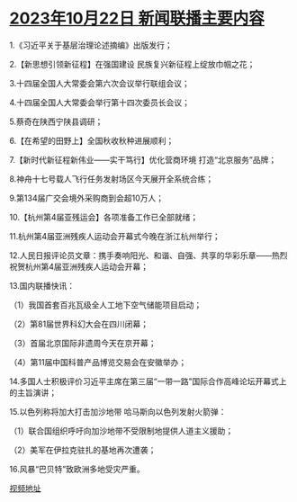 # [2023年10月22日 新闻联播主要内容](https://tv.cctv.com/lm/xwlb/day/20231022.shtml)

1.《习近平关于基层治理论述摘编》出版发行；

2.【新思想引领新征程】在强国建设 民族复兴新征程上绽放巾帼之花；

3.十四届全国人大常委会第六次会议举行联组会议；

4.十四届全国人大常委会举行第十四次委员长会议；

5.蔡奇在陕西宁陕县调研；

6.【在希望的田野上】全国秋收秋种进展顺利；

7.【新时代新征程新伟业——实干笃行】优化营商环境 打造“北京服务”品牌；

8.神舟十七号载人飞行任务发射场区今天展开全系统合练；

9.第134届广交会境外采购商到会超10万人；

10.【杭州第4届亚残运会】各项准备工作已全部就绪；

11.杭州第4届亚洲残疾人运动会开幕式今晚在浙江杭州举行；

12.人民日报评论员文章：携手奏响阳光、和谐、自强、共享的华彩乐章——热烈祝贺杭州第4届亚洲残疾人运动会开幕；

13.国内联播快讯：

（1）我国首套百兆瓦级全人工地下空气储能项目启动；

（2）第81届世界科幻大会在四川闭幕；

（3）首届北京国际非遗周今天在京开幕；

（4）第11届中国科普产品博览交易会在安徽举办；

14.多国人士积极评价习近平主席在第三届“一带一路”国际合作高峰论坛开幕式上的主旨演讲；

15.以色列称将加大打击加沙地带 哈马斯向以色列发射火箭弹：

（1）联合国组织呼吁向加沙地带不受限制地提供人道主义援助；

（2）美军在伊拉克驻扎的基地再次遭袭；

16.风暴“巴贝特”致欧洲多地受灾严重。

[视频地址](https://tv.cctv.com/lm/xwlb/day/20231022.shtml)

